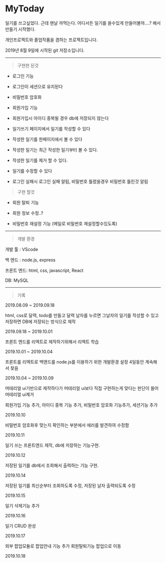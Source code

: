 
# MyToday

일기를 쓰고싶었다. 근데 맨날 까먹는다. 어디서든 일기를 쓸수있게 만들어볼까....? 해서 만들기 시작했다.

개인프로젝트와 졸업작품을 겸하는 프로젝트입니다.

2019년 8월 9일에 시작된 git 저장소입니다.

---

> 구현현 된것

- 로그인 기능 

- 로그인이 세션으로 유지된다

- 비밀번호 암호화

- 회원가입 기능

- 회원가입시 아이디 중복될 경우 db에 저장되지 않는다

- 일기쓰기 페이지에서 일기를 작성할 수 있다

- 작성한 일기를 한페이지에서 볼 수 있다

- 작성한 일기는 최근 작성한 일기부터 볼 수 있다.

- 작성한 일기를 제거 할 수 있다.

- 일기를 수정할 수 있다

- 로그인 실패시 로그인 실패 알림, 비밀번호 틀렸을경우 비밀번호 틀린것 알림




> 구현 할것

+ 회원 탈퇴 기능

+ 회원 정보 수정..?

+ 비밀번호 재설정 기능 (메일로 비밀번호 재설정할수있도록)

---

> 개발 환경

개발 툴 : VScode

백 엔드 : node.js, express

프론트 엔드: html, css, javascript, React

DB: MySQL

---

> 기록

2019.08.09 ~ 2019.09.18

html, css로 달력, todo를 만들고 달력 날자를 누르면 그날자의 일기를 작성할 수 있고 저장하면 DB에 저장되는 방식으로 제작




2019.09.18 ~ 2019.10.01

프론트 엔드를 리엑트로 제작하기위해서 리엑트 학습




2019.10.01 ~ 2019.10.04

프론트를 리엑트로 백앤드를 node.js를 이용하기 위한 개발환경 설정 4일동안 계속해서 찾음




2019.10.04 ~ 2019.10.09

머테리얼 ui기반으로 제작하다가 머테리얼 ui보다 직접 구현하는게 맞다는 판단이 들어 머테리얼 ui제거

회원가입 기능 추가, 아이디 중복 기능 추가, 비밀번호 암호화 기능추가, 세션기능 추가




2019.10.10

비밀번호 암호화후 맞는지 확인하는 부분에서 에러를 발견하여 수정함





2019.10.11

일기 쓰는 프론트엔드 제작, db에 저장하는 기능구현.




2019.10.12

저장된 일기를 db에서 조회해서 출력하는 기능 구현.




2019.10.14

저장된 일기를 최신순부터 조회하도록 수정, 저장된 날자 출력되도록 수정




2019.10.15 

일기 삭제기능 추가




2019.10.16

일기 CRUD 완성




2019.10.17

외부 팝업모듈로 팝업안내 기능 추가 
회원탈퇴기능 팝업으로 이동




2019.10.18

